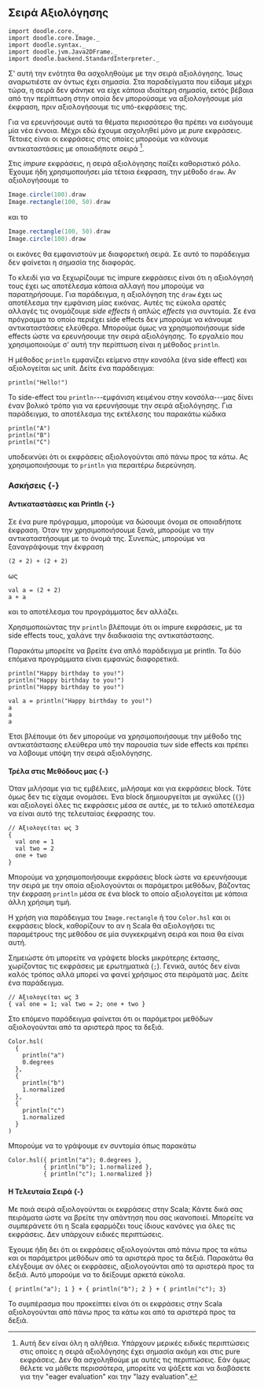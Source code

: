 ## Σειρά Αξιολόγησης

```tut:invisible
import doodle.core._
import doodle.core.Image._
import doodle.syntax._
import doodle.jvm.Java2DFrame._
import doodle.backend.StandardInterpreter._
```

Σ' αυτή την ενότητα θα ασχοληθούμε με την σειρά αξιολόγησης.
Ίσως αναρωτιέστε αν όντως έχει σημασία.
Στα παραδείγματα που είδαμε μέχρι τώρα, η σειρά δεν φάνηκε να είχε κάποια ιδιαίτερη σημασία, εκτός βέβαια από την περίπτωση στην οποία δεν μπορούσαμε να αξιολογήσουμε μία έκφραση, πριν αξιολογήσουμε τις υπό-εκφράσεις της.

Για να ερευνήσουμε αυτά τα θέματα περισσότερο θα πρέπει να εισάγουμε μία νέα έννοια.
Μέχρι εδώ έχουμε ασχοληθεί μόνο με *pure* εκφράσεις.
Τέτοιες είναι οι εκφράσεις στις οποίες μπορούμε να κάνουμε αντικαταστάσεις με οποιαδήποτε σειρά [^ειδικές-περιπτώσεις].

Στις *impure* εκφράσεις, η σειρά αξιολόγησης παίζει καθοριστικό ρόλο.
Έχουμε ήδη χρησιμοποιήσει μία τέτοια έκφραση, την μέθοδο `draw`.
Αν αξιολογήσουμε τo

```scala
Image.circle(100).draw
Image.rectangle(100, 50).draw
```

και τo

```scala
Image.rectangle(100, 50).draw
Image.circle(100).draw
```

οι εικόνες θα εμφανιστούν με διαφορετική σειρά.
Σε αυτό το παράδειγμα δεν φαίνεται η σημασία της διαφοράς.

Το κλειδί για να ξεχωρίζουμε τις impure εκφράσεις είναι ότι η αξιολόγησή τους έχει ως αποτέλεσμα κάποια αλλαγή που μπορούμε να παρατηρήσουμε.
Για παράδειγμα, η αξιολόγηση της `draw` έχει ως αποτέλεσμα την εμφάνιση μίας εικόνας.
Αυτές τις εύκολα ορατές αλλαγές τις ονομάζουμε *side effects* ή απλώς *effects* για συντομία.
Σε ένα πρόγραμμα το οποίο περιέχει side effects δεν μπορούμε να κάνουμε αντικαταστάσεις ελεύθερα.
Μπορούμε όμως να χρησιμοποιήσουμε side effects ώστε να ερευνήσουμε την σειρά αξιολόγησης.
Το εργαλείο που χρησιμοποιούμε σ' αυτή την περίπτωση είναι η μέθοδος `println`.

Η μέθοδος `println` εμφανίζει κείμενο στην κονσόλα (ένα side effect) και αξιολογείται ως unit.
Δείτε ένα παράδειγμα:

```tut:book
println("Hello!")
```

Το side-effect του `println`---εμφάνιση κειμένου στην κονσόλα---μας δίνει έναν βολικό τρόπο για να ερευνήσουμε την σειρά αξιολόγησης.
Για παράδειγμα, το αποτέλεσμα της εκτέλεσης του παρακάτω κώδικα

```tut:book
println("A")
println("B")
println("C")
```

υποδεικνύει ότι οι εκφράσεις αξιολογούνται από πάνω προς τα κάτω.
Ας χρησιμοποιήσουμε το `println` για περαιτέρω διερεύνηση.


### Ασκήσεις {-}

#### Αντικαταστάσεις και Println {-}

Σε ένα pure πρόγραμμα, μπορούμε να δώσουμε όνομα σε οποιαδήποτε έκφραση. Όταν την χρησιμοποιήσουμε ξανά, μπορούμε να την αντικαταστήσουμε με το όνομά της.
Συνεπώς, μπορούμε να ξαναγράψουμε την έκφραση

```tut:silent:book
(2 + 2) + (2 + 2)
```

ως

```tut:silent:book
val a = (2 + 2)
a + a
```

και το αποτέλεσμα του προγράμματος δεν αλλάζει.

Χρησιμοποιώντας την `println` βλέπουμε ότι οι impure εκφράσεις, με τα side effects τους, χαλάνε την διαδικασία της αντικατάστασης.

<div class="solution">
Παρακάτω μπορείτε να βρείτε ένα απλό παράδειγμα με println.
Τα δύο επόμενα προγράμματα είναι εμφανώς διαφορετικά.

```tut:book
println("Happy birthday to you!")
println("Happy birthday to you!")
println("Happy birthday to you!")
```

```tut:book
val a = println("Happy birthday to you!")
a
a 
a
```

Έτσι βλέπουμε ότι δεν μπορούμε να χρησιμοποιήσουμε την μέθοδο της αντικατάστασης ελεύθερα υπό την παρουσία των side effects και πρέπει να λάβουμε υπόψη την σειρά αξιολόγησης.
</div>


#### Τρέλα στις Μεθόδους μας {-}

Όταν μιλήσαμε για τις εμβέλειες, μιλήσαμε και για εκφράσεις block. Τότε όμως δεν τις είχαμε ονομάσει.
Ένα block δημιουργείται με αγκύλες (`{}`) και αξιολογεί όλες τις εκφράσεις μέσα σε αυτές, με το τελικό αποτέλεσμα να είναι αυτό της τελευταίας έκφρασης του.

```tut:book
// Αξιολογείται ως 3
{
  val one = 1
  val two = 2
  one + two
}
```

Μπορούμε να χρησιμοποιήσουμε εκφράσεις block ώστε να ερευνήσουμε την σειρά με την οποία αξιολογούνται οι παράμετροι μεθόδων, βάζοντας την έκφραση `println` μέσα σε ένα block το οποίο αξιολογείται με κάποια άλλη χρήσιμη τιμή.

Η χρήση για παράδειγμα του `Image.rectangle` ή του `Color.hsl` και οι εκφράσεις block, καθορίζουν το αν η Scala θα αξιολογήσει τις παραμέτρους της μεθόδου σε μία συγκεκριμένη σειρά και ποια θα είναι αυτή.

Σημειώστε ότι μπορείτε να γράψετε blocks μικρότερης έκτασης, χωρίζοντας τις εκφράσεις με ερωτηματικά (`;`).
Γενικά, αυτός δεν είναι καλός τρόπος αλλά μπορεί να φανεί χρήσιμος στα πειράματά μας.
Δείτε ένα παράδειγμα.

```tut:book
// Αξιολογείται ως 3
{ val one = 1; val two = 2; one + two }
```

<div class="solution">
Στο επόμενο παράδειγμα φαίνεται ότι οι παράμετροι μεθόδων αξιολογούνται από τα αριστερά προς τα δεξιά.

```tut:book
Color.hsl(
  {
    println("a")
    0.degrees
  },
  {
    println("b")
    1.normalized
  },
  { 
    println("c")
    1.normalized
  }
)
```

Μπορούμε να το γράψουμε εν συντομία όπως παρακάτω
```tut:book
Color.hsl({ println("a"); 0.degrees },
          { println("b"); 1.normalized },
          { println("c"); 1.normalized })
```
</div>


#### Η Τελευταία Σειρά  {-}

Με ποιά σειρά αξιολογούνται οι εκφράσεις στην Scala;
Κάντε δικά σας πειράματα ώστε να βρείτε την απάντηση που σας ικανοποιεί.
Μπορείτε να συμπεράνετε ότι η Scala εφαρμόζει τους ίδιους κανόνες για όλες τις εκφράσεις.
Δεν υπάρχουν ειδικές περιπτώσεις.

<div class="solution">
Έχουμε ήδη δει ότι οι εκφράσεις αξιολογούνται από πάνω προς τα κάτω και οι παράμετροι μεθόδων από τα αριστερά προς τα δεξιά.
Παρακάτω θα ελέγξουμε αν όλες οι εκφράσεις, αξιολογούνται από τα αριστερά προς τα δεξιά.
Αυτό μπορούμε να το δείξουμε αρκετά εύκολα.

```tut:book
{ println("a"); 1 } + { println("b"); 2 } + { println("c"); 3}
```

Το συμπέρασμα που προκείπτει είναι ότι οι εκφράσεις στην Scala αξιολογούνται από πάνω προς τα κάτω και από τα αριστερά προς τα δεξιά.
</div>

[^ειδικές-περιπτώσεις]: Αυτή δεν είναι όλη η αλήθεια. Υπάρχουν μερικές ειδικές περιπτώσεις στις οποίες η σειρά αξιολόγησης έχει σημασία ακόμη και στις pure εκφράσεις. Δεν θα ασχοληθούμε με αυτές τις περιπτώσεις. Εάν όμως θέλετε να μάθετε περισσότερα, μπορείτε να ψάξετε και να διαβάσετε για την "eager evaluation" και την "lazy evaluation".
